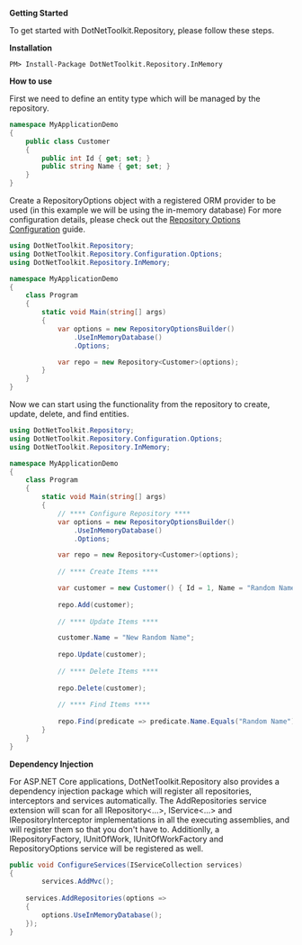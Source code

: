 **Getting Started**

To get started with DotNetToolkit.Repository, please follow these steps.

**Installation**

```
PM> Install-Package DotNetToolkit.Repository.InMemory
```

**How to use**

First we need to define an entity type which will be managed by the repository.

```csharp
namespace MyApplicationDemo
{
	public class Customer
	{
		public int Id { get; set; }
		public string Name { get; set; }
	}
}
```

Create a RepositoryOptions object with a registered ORM provider to be used (in this example we will be using the in-memory database)
For more configuration details, please check out the [Repository Options Configuration](https://github.com/johelvisguzman/DotNetToolkit.Repository/blob/master/docs/options-config.md) guide.


```csharp
using DotNetToolkit.Repository;
using DotNetToolkit.Repository.Configuration.Options;
using DotNetToolkit.Repository.InMemory;

namespace MyApplicationDemo
{
    class Program
    {
        static void Main(string[] args)
        {
            var options = new RepositoryOptionsBuilder()
                .UseInMemoryDatabase()
                .Options;

            var repo = new Repository<Customer>(options);
        }
    }
}
```

Now we can start using the functionality from the repository to create, update, delete, and find entities.

```csharp
using DotNetToolkit.Repository;
using DotNetToolkit.Repository.Configuration.Options;
using DotNetToolkit.Repository.InMemory;

namespace MyApplicationDemo
{
    class Program
    {
        static void Main(string[] args)
        {
            // **** Configure Repository **** 
            var options = new RepositoryOptionsBuilder()
                .UseInMemoryDatabase()
                .Options;

            var repo = new Repository<Customer>(options);
			
            // **** Create Items **** 

            var customer = new Customer() { Id = 1, Name = "Random Name" }
			
            repo.Add(customer);
			
            // **** Update Items **** 

            customer.Name = "New Random Name";
			
            repo.Update(customer);
			
            // **** Delete Items **** 
            
            repo.Delete(customer);
			
            // **** Find Items **** 
            
            repo.Find(predicate => predicate.Name.Equals("Random Name"));
        }
    }
}
```

**Dependency Injection**

For ASP.NET Core applications, DotNetToolkit.Repository also provides a dependency injection package which will register all repositories, interceptors and services automatically. The AddRepositories service extension will scan for all IRepository<...>, IService<...> and IRepositoryInterceptor implementations in all the executing assemblies, and will register them so that you don't have to. Additionlly, a IRepositoryFactory, IUnitOfWork, IUnitOfWorkFactory and RepositoryOptions service will be registered as well.

```csharp
public void ConfigureServices(IServiceCollection services)
{
        services.AddMvc();
	
	services.AddRepositories(options => 
	{
		options.UseInMemoryDatabase();
	});
}
```
